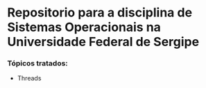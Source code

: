 # Repositorio para a disciplina de Sistemas Operacionais na Universidade Federal de Sergipe

### Tópicos tratados:
 - Threads
